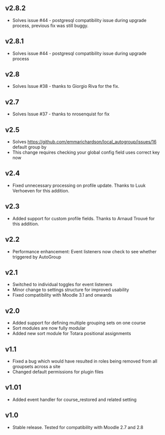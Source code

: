 ## v2.8.2
  * Solves issue #44 - postgresql compatibility issue during upgrade process, previous fix was still buggy.

## v2.8.1
  * Solves issue #44 - postgresql compatibility issue during upgrade process

## v2.8
  * Solves Issue #38 - thanks to Giorgio Riva for the fix.

## v2.7
  * Solves Issue #37 - thanks to nrosenquist for fix

## v2.5
  * Solves https://github.com/emmarichardson/local_autogroup/issues/16 default group by
  * This change requires checking your global config field uses correct key now
  
## v2.4
  * Fixed unnecessary processing on profile update. Thanks to Luuk Verhoeven for this addition.

## v2.3
  * Added support for custom profile fields.  Thanks to Arnaud Trouvé for this addition.

## v2.2
  * Performance enhancement: Event listeners now check to see whether triggered by AutoGroup

## v2.1
  * Switched to individual toggles for event listeners
  * Minor change to settings structure for improved usability
  * Fixed compatibility with Moodle 3.1 and onwards

## v2.0
  * Added support for defining multiple grouping sets on one course
  * Sort modules are now fully modular
  * Added new sort module for Totara positional assignments

## v1.1
  * Fixed a bug which would have resulted in roles being removed from all groupsets across a site
  * Changed default permissions for plugin files 

## v1.01
  * Added event handler for course_restored and related setting

## v1.0
  * Stable release. Tested for compatibility with Moodle 2.7 and 2.8
